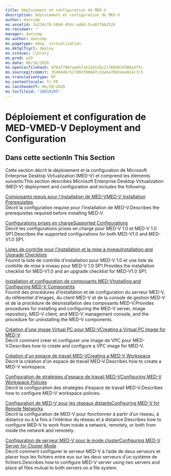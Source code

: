 ```yaml
---
title: Déploiement et configuration de MED-V
description: Déploiement et configuration de MED-V
author: dansimp
ms.assetid: 3a224c78-58b0-454c-ad6d-5ce87fbb2526
ms.reviewer: ''
manager: dansimp
ms.author: dansimp
ms.pagetype: mdop, virtualization
ms.mktglfcycl: deploy
ms.sitesec: library
ms.prod: w10
ms.date: 06/16/2016
ms.openlocfilehash: d70af7807aab57a512e51bc21760581d380a3f5c
ms.sourcegitcommit: 354664bc527d93f80687cd2eba70d1eea024c7c3
ms.translationtype: MT
ms.contentlocale: fr-FR
ms.lasthandoff: 06/26/2020
ms.locfileid: "10810295"
---
```

# <span data-ttu-id="3338f-103">Déploiement et configuration de MED-V</span><span class="sxs-lookup"><span data-stu-id="3338f-103">MED-V Deployment and Configuration</span></span>


## <span data-ttu-id="3338f-104">Dans cette section</span><span class="sxs-lookup"><span data-stu-id="3338f-104">In This Section</span></span>


<span data-ttu-id="3338f-105">Cette section décrit le déploiement et la configuration de Microsoft Enterprise Desktop Virtualization (MED-V) et comprend les éléments suivants:</span><span class="sxs-lookup"><span data-stu-id="3338f-105">This section describes Microsoft Enterprise Desktop Virtualization (MED-V) deployment and configuration and includes the following:</span></span>

<a href="" id="med-v-installation-prerequisites"></a>[<span data-ttu-id="3338f-106">Composants requis pour l'installation de MED-V</span><span class="sxs-lookup"><span data-stu-id="3338f-106">MED-V Installation Prerequisites</span></span>](med-v-installation-prerequisites.md)  
<span data-ttu-id="3338f-107">Décrit la configuration requise pour l’installation de MED-V.</span><span class="sxs-lookup"><span data-stu-id="3338f-107">Describes the prerequisites required before installing MED-V.</span></span>

<a href="" id="supported-configurations"></a>[<span data-ttu-id="3338f-108">Configurations prises en charge</span><span class="sxs-lookup"><span data-stu-id="3338f-108">Supported Configurations</span></span>](supported-configurationsmedv-orientation.md)  
<span data-ttu-id="3338f-109">Décrit les configurations prises en charge pour MED-V 1.0 et MED-V 1.0 SP1.</span><span class="sxs-lookup"><span data-stu-id="3338f-109">Describes the supported configurations for both MED-V1.0 and MED-V1.0 SP1.</span></span>

<a href="" id="installation-and-upgrade-checklists"></a>[<span data-ttu-id="3338f-110">Listes de contrôle pour l'installation et la mise à niveau</span><span class="sxs-lookup"><span data-stu-id="3338f-110">Installation and Upgrade Checklists</span></span>](installation-and-upgrade-checklists.md)  
<span data-ttu-id="3338f-111">Fournit la liste de contrôle d’installation pour MED-V 1.0 et une liste de contrôle de mise à niveau pour MED-V 1.0 SP1.</span><span class="sxs-lookup"><span data-stu-id="3338f-111">Provides the installation checklist for MED-V1.0 and an upgrade checklist for MED-V1.0 SP1.</span></span>

<a href="" id="installing-and-configuring-med-v-components"></a>[<span data-ttu-id="3338f-112">Installation et configuration de composants MED-V</span><span class="sxs-lookup"><span data-stu-id="3338f-112">Installing and Configuring MED-V Components</span></span>](installing-and-configuring-med-v-components.md)  
<span data-ttu-id="3338f-113">Fournit des procédures d’installation et de configuration du serveur MED-V, du référentiel d’images, du client MED-V et de la console de gestion MED-V et de la procédure de désinstallation des composants MED-V.</span><span class="sxs-lookup"><span data-stu-id="3338f-113">Provides procedures for installing and configuring the MED-V server, image repository, MED-V client, and MED-V management console, and the procedure for uninstalling the MED-V components.</span></span>

<a href="" id="creating-a-virtual-pc-image-for-med-v"></a>[<span data-ttu-id="3338f-114">Création d'une image Virtual PC pour MED-V</span><span class="sxs-lookup"><span data-stu-id="3338f-114">Creating a Virtual PC Image for MED-V</span></span>](creating-a-virtual-pc-image-for-med-v.md)  
<span data-ttu-id="3338f-115">Décrit comment créer et configurer une image de VPC pour MED-V.</span><span class="sxs-lookup"><span data-stu-id="3338f-115">Describes how to create and configure a VPC image for MED-V.</span></span>

<a href="" id="creating-a-med-v-workspace"></a>[<span data-ttu-id="3338f-116">Création d'un espace de travail MED-V</span><span class="sxs-lookup"><span data-stu-id="3338f-116">Creating a MED-V Workspace</span></span>](creating-a-med-v-workspacemedv-10-sp1.md)  
<span data-ttu-id="3338f-117">Décrit la création d’un espace de travail MED-V.</span><span class="sxs-lookup"><span data-stu-id="3338f-117">Describes how to create a MED-V workspace.</span></span>

<a href="" id="configuring-med-v-workspace-policies"></a>[<span data-ttu-id="3338f-118">Configuration de stratégies d'espace de travail MED-V</span><span class="sxs-lookup"><span data-stu-id="3338f-118">Configuring MED-V Workspace Policies</span></span>](configuring-med-v-workspace-policies.md)  
<span data-ttu-id="3338f-119">Décrit la configuration des stratégies d’espace de travail MED-V.</span><span class="sxs-lookup"><span data-stu-id="3338f-119">Describes how to configure MED-V workspace policies.</span></span>

<a href="" id="configuring-med-v-for-remote-networks"></a>[<span data-ttu-id="3338f-120">Configuration de MED-V pour les réseaux distants</span><span class="sxs-lookup"><span data-stu-id="3338f-120">Configuring MED-V for Remote Networks</span></span>](configuring-med-v-for-remote-networks.md)  
<span data-ttu-id="3338f-121">Décrit la configuration de MED-V pour fonctionner à partir d’un réseau, à distance ou à la fois à l’intérieur du réseau et à distance.</span><span class="sxs-lookup"><span data-stu-id="3338f-121">Describes how to configure MED-V to work from inside a network, remotely, or both from inside the network and remotely.</span></span>

<a href="" id="configuring-med-v-server-for-cluster-mode"></a>[<span data-ttu-id="3338f-122">Configuration de serveur MED-V pour le mode cluster</span><span class="sxs-lookup"><span data-stu-id="3338f-122">Configuring MED-V Server for Cluster Mode</span></span>](configuring-med-v-server-for-cluster-mode.md)  
<span data-ttu-id="3338f-123">Décrit comment configurer le serveur MED-V à l’aide de deux serveurs et placer tous les fichiers entre eux sur les deux serveurs d’un système de fichiers.</span><span class="sxs-lookup"><span data-stu-id="3338f-123">Describes how to configure MED-V server using two servers and place all files mutual to both servers on a file system.</span></span>

 

 





